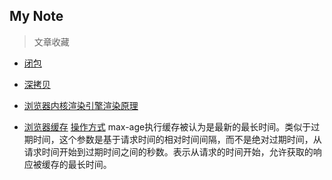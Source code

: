 My Note
-------- 
> 文章收藏

- [闭包](https://blog.csdn.net/q1056843325/article/details/52914876)

- [深拷贝](https://blog.csdn.net/q1056843325/article/details/52939190)

- [浏览器内核渲染引擎渲染原理](https://blog.csdn.net/q1056843325/article/details/53336130)

- [浏览器缓存](https://www.cnblogs.com/shixiaomiao1122/p/7591556.html) [操作方式](https://www.douban.com/note/136416813/)
max-age执行缓存被认为是最新的最长时间。类似于过期时间，这个参数是基于请求时间的相对时间间隔，而不是绝对过期时间，从请求时间开始到过期时间之间的秒数。表示从请求的时间开始，允许获取的响应被缓存的最长时间。